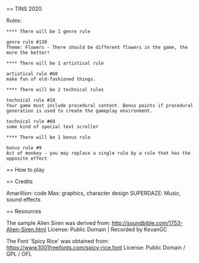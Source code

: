 == TINS 2020

Rules:


```
**** There will be 1 genre rule

genre rule #130
Theme: Flowers - There should be different flowers in the game, the more the better!

**** There will be 1 artistical rule

artistical rule #60
make fun of old-fashioned things.

**** There will be 2 technical rules

technical rule #10
Your game must include procedural content. Bonus points if procedural generation is used to create the gameplay environment.

technical rule #68
some kind of special text scroller

**** There will be 1 bonus rule

bonus rule #9
Act of monkey - you may replace a single rule by a rule that has the opposite effect
```


== How to play


== Credits

Amarillion: code
Max: graphics, character design 
SUPERDAZE: Music, sound effects

== Resources

The sample Alien Siren was derived from:
http://soundbible.com/1753-Alien-Siren.html
License: Public Domain | Recorded by KevanGC

The Font 'Spicy Rice' was obtained from: 
https://www.1001freefonts.com/spicy-rice.font
License: Public Domain / GPL / OFL